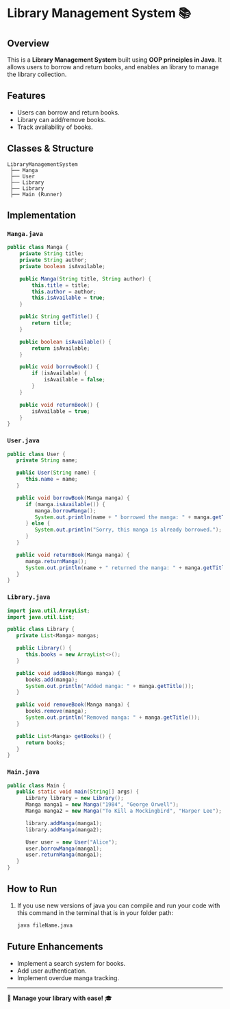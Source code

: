# Library Management System 📚

## Overview
This is a **Library Management System** built using **OOP principles in Java**. It allows users to borrow and return books, and enables an library to manage the library collection.

## Features
- Users can borrow and return books.
- Library can add/remove books.
- Track availability of books.

## Classes & Structure
```plaintext
LibraryManagementSystem
 ├── Manga
 ├── User
 ├── Library
 ├── Library
 ├── Main (Runner)
```

## Implementation

### `Manga.java`
```java
public class Manga {
    private String title;
    private String author;
    private boolean isAvailable;

    public Manga(String title, String author) {
        this.title = title;
        this.author = author;
        this.isAvailable = true;
    }

    public String getTitle() {
        return title;
    }

    public boolean isAvailable() {
        return isAvailable;
    }

    public void borrowBook() {
        if (isAvailable) {
            isAvailable = false;
        }
    }

    public void returnBook() {
        isAvailable = true;
    }
}
```

### `User.java`

```java
public class User {
   private String name;

   public User(String name) {
      this.name = name;
   }

   public void borrowBook(Manga manga) {
      if (manga.isAvailable()) {
         manga.borrowManga();
         System.out.println(name + " borrowed the manga: " + manga.getTitle());
      } else {
         System.out.println("Sorry, this manga is already borrowed.");
      }
   }

   public void returnBook(Manga manga) {
      manga.returnManga();
      System.out.println(name + " returned the manga: " + manga.getTitle());
   }
}
```

### `Library.java`

```java
import java.util.ArrayList;
import java.util.List;

public class Library {
   private List<Manga> mangas;

   public Library() {
      this.books = new ArrayList<>();
   }

   public void addBook(Manga manga) {
      books.add(manga);
      System.out.println("Added manga: " + manga.getTitle());
   }

   public void removeBook(Manga manga) {
      books.remove(manga);
      System.out.println("Removed manga: " + manga.getTitle());
   }

   public List<Manga> getBooks() {
      return books;
   }
}
```

### `Main.java`

```java
public class Main {
   public static void main(String[] args) {
      Library library = new Library();
      Manga manga1 = new Manga("1984", "George Orwell");
      Manga manga2 = new Manga("To Kill a Mockingbird", "Harper Lee");

      library.addManga(manga1);
      library.addManga(manga2);

      User user = new User("Alice");
      user.borrowManga(manga1);
      user.returnManga(manga1);
   }
}
```

## How to Run
1. If you use new versions of java you can compile and run your code with this command in the terminal that is in your folder path:
   ```bash
   java fileName.java
   ```

## Future Enhancements
- Implement a search system for books.
- Add user authentication.
- Implement overdue manga tracking.

---
📖 **Manage your library with ease!** 🎓
